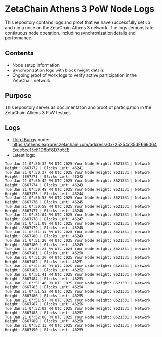 # ZetaChain Athens 3 PoW Node Logs
This repository contains logs and proof that we have successfully set up and run a node on the ZetaChain Athens 3 network. The logs demonstrate continuous node operation, including synchronization details and performance.

## Contents
- Node setup information
- Synchronization logs with block height details
- Ongoing proof of work logs to verify active participation in the ZetaChain network

## Purpose
This repository serves as documentation and proof of participation in the ZetaChain Athens 3 PoW testnet.

## Logs

- [Third Bunny](https://thirdbunny.xyz/) node: https://athens.explorer.zetachain.com/address/0x225254d35dE666064Eccc5ce16eF1D8bF8D7b5EE
- Latest logs:
```
Tue Jan 21 07:50:32 PM UTC 2025 Your Node Height: 8621331 | Network Height: 8667572 | Blocks Left: 46241
Tue Jan 21 07:50:37 PM UTC 2025 Your Node Height: 8621331 | Network Height: 8667573 | Blocks Left: 46242
Tue Jan 21 07:50:42 PM UTC 2025 Your Node Height: 8621331 | Network Height: 8667574 | Blocks Left: 46243
Tue Jan 21 07:50:48 PM UTC 2025 Your Node Height: 8621331 | Network Height: 8667575 | Blocks Left: 46244
Tue Jan 21 07:50:53 PM UTC 2025 Your Node Height: 8621331 | Network Height: 8667576 | Blocks Left: 46245
Tue Jan 21 07:50:58 PM UTC 2025 Your Node Height: 8621331 | Network Height: 8667577 | Blocks Left: 46246
Tue Jan 21 07:51:04 PM UTC 2025 Your Node Height: 8621331 | Network Height: 8667578 | Blocks Left: 46247
Tue Jan 21 07:51:09 PM UTC 2025 Your Node Height: 8621331 | Network Height: 8667579 | Blocks Left: 46248
Tue Jan 21 07:51:14 PM UTC 2025 Your Node Height: 8621331 | Network Height: 8667580 | Blocks Left: 46249
Tue Jan 21 07:51:20 PM UTC 2025 Your Node Height: 8621331 | Network Height: 8667580 | Blocks Left: 46249
Tue Jan 21 07:51:25 PM UTC 2025 Your Node Height: 8621331 | Network Height: 8667581 | Blocks Left: 46250
Tue Jan 21 07:51:30 PM UTC 2025 Your Node Height: 8621331 | Network Height: 8667582 | Blocks Left: 46251
Tue Jan 21 07:51:36 PM UTC 2025 Your Node Height: 8621331 | Network Height: 8667583 | Blocks Left: 46252
Tue Jan 21 07:51:41 PM UTC 2025 Your Node Height: 8621331 | Network Height: 8667584 | Blocks Left: 46253
Tue Jan 21 07:51:46 PM UTC 2025 Your Node Height: 8621331 | Network Height: 8667585 | Blocks Left: 46254
Tue Jan 21 07:51:52 PM UTC 2025 Your Node Height: 8621331 | Network Height: 8667586 | Blocks Left: 46255
Tue Jan 21 07:51:57 PM UTC 2025 Your Node Height: 8621331 | Network Height: 8667587 | Blocks Left: 46256
Tue Jan 21 07:52:02 PM UTC 2025 Your Node Height: 8621331 | Network Height: 8667588 | Blocks Left: 46257
Tue Jan 21 07:52:08 PM UTC 2025 Your Node Height: 8621331 | Network Height: 8667589 | Blocks Left: 46258
Tue Jan 21 07:52:13 PM UTC 2025 Your Node Height: 8621331 | Network Height: 8667590 | Blocks Left: 46259
```

